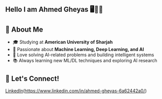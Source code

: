 ## Hello I am Ahmed Gheyas 🖥️👨‍💻

## 🚀 About Me
- 🎓 Studying at **American University of Sharjah**
- 🤖 Passionate about **Machine Learning, Deep Learning, and AI**
- 🧠 Love solving AI-related problems and building intelligent systems
- 📚 Always learning new ML/DL techniques and exploring AI research


## 🌱 Let's Connect!
[LinkedIn](https://img.shields.io/badge/LinkedIn-0A66C2?style=flat-square&logo=linkedin&logoColor=white)(https://www.linkedin.com/in/ahmed-gheyas-6a62442a0/)
